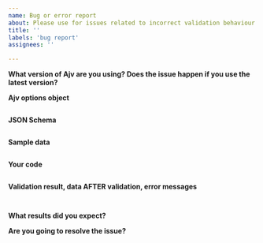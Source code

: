 ```yaml
---
name: Bug or error report
about: Please use for issues related to incorrect validation behaviour
title: ''
labels: 'bug report'
assignees: ''

---
```


<!--
Frequently Asked Questions: https://github.com/ajv-validator/ajv/blob/master/FAQ.md
Please provide all info and reduce your schema and data to the smallest possible size.

This template is for bug or error reports.
For other issues please see https://github.com/ajv-validator/ajv/blob/master/CONTRIBUTING.md
-->

**What version of Ajv are you using? Does the issue happen if you use the latest version?**



**Ajv options object**

<!-- See https://github.com/ajv-validator/ajv#options -->

```javascript


```


**JSON Schema**

<!-- Please make it as small as possible to reproduce the issue -->

```json


```


**Sample data**

<!-- Please make it as small as posssible to reproduce the issue -->

```json


```


**Your code**

<!--
Please:
- make it as small as posssible to reproduce the issue
- use one of the usage patterns from https://github.com/ajv-validator/ajv#getting-started
- use `options`, `schema` and `data` as variables, do not repeat their values here
- post a working code sample in RunKit notebook cloned from https://runkit.com/esp/ajv-issue and include the link here.

It would make understanding your problem easier and the issue more useful to others.
Thank you!
-->

```javascript


```


**Validation result, data AFTER validation, error messages**

```


```

**What results did you expect?**


**Are you going to resolve the issue?**
